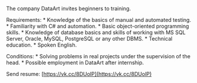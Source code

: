 The company DataArt invites beginners to training.

Requirements: \* Knowledge of the basics of manual and automated testing. \* Familiarity with C# and automation. \* Basic object-oriented programming skills. \* Knowledge of database basics and skills of working with MS SQL Server, Oracle, MySQL, PostgreSQL or any other DBMS. \* Technical education. \* Spoken English.

Conditions: \* Solving problems in real projects under the supervision of the head. \* Possible employment in DataArt after internship.

Send resume: [https://vk.cc/8DUolP](https://vk.cc/8DUolP)